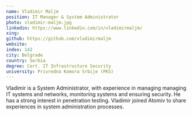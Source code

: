 ```yaml
---
name: Vladimir Maljm
position: IT Manager & System Administrator
photo: vladimir-maljm.jpg
linkedin: https://www.linkedin.com/in/vladimirmaljm/
xing: 
github: https://github.com/vladimirmaljm
website: 
index: 142
city: Belgrade
country: Serbia
degree: Cert. IT Infrastructure Security
university: Privredna Komora Srbije (PKS)
---
```

Vladimir is a System Administrator, with experience in managing managing IT systems and networks, monitoring systems and ensuring security. He has a strong interest in penetration testing. Vladimir joined Atomiv to share experiences in system administration processes.